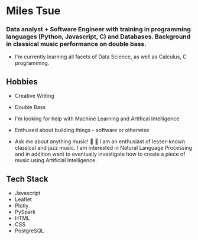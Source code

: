 # Miles Tsue

### Data analyst + Software Engineer with training in programming languages (Python, Javascript, C) and Databases. Background in classical music performance on double bass.

* I'm currently learning all facets of Data Science, as well as Calculus, C programming.

## Hobbies

* Creative Writing
* Double Bass

* I'm looking for help with Machine Learning and Artifical Intelligence
* Enthused about building things - software or otherwise

* Ask me about anything music! 🎹 🎻 I am an enthusiast of lesser-known classical and jazz music. I am interested in Natural Language Processing and in addition want to eventually investigate how to create a piece of music using Artificial Intelligence.

## Tech Stack

* Javascript
* Leaflet
* Plotly
* PySpark
* HTML
* CSS
* PostgreSQL

